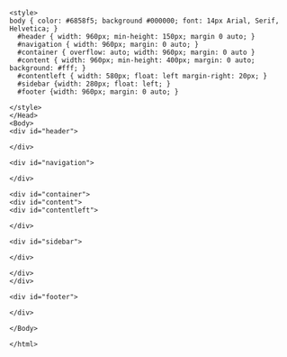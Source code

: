 <html>
  <Head>
    <title> Swagmode </title>
    
    <style>
    body { color: #6858f5; background #000000; font: 14px Arial, Serif, Helvetica; }
      #header { width: 960px; min-height: 150px; margin 0 auto; }
      #navigation { width: 960px; margin: 0 auto; }
      #container { overflow: auto; width: 960px; margin: 0 auto }
      #content { width: 960px; min-height: 400px; margin: 0 auto; background: #fff; }
      #contentleft { width: 580px; float: left margin-right: 20px; }
      #sidebar {width: 280px; float: left; }
      #footer {width: 960px; margin: 0 auto; }

    </style>
    </Head>
    <Body>
    <div id="header">
    
    </div>
    
    <div id="navigation">
    
    </div>
    
    <div id="container">
    <div id="content">
    <div id="contentleft">
    
    </div>
    
    <div id="sidebar">
    
    </div>

    </div>
    </div>
    
    <div id="footer">
    
    </div>
    
    </Body>
    
    </html>
